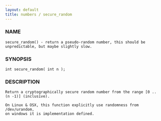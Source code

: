 ```yaml
---
layout: default
title: numbers / secure_random
---
```


### NAME

    secure_random() - return a pseudo-random number, this should be
    unpredictable, but maybe slightly slow.

### SYNOPSIS

    int secure_random( int n );

### DESCRIPTION

    Return a cryptographically secure random number from the range [0 .. (n -1)] (inclusive).

    On Linux & OSX, this function explicitly use randomness from /dev/urandom,
    on windows it is implementation defined.
